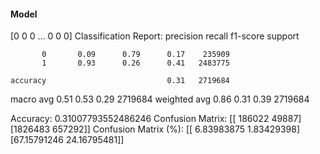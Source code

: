 #### Model
[0 0 0 ... 0 0 0]
Classification Report:
              precision    recall  f1-score   support

           0       0.09      0.79      0.17    235909
           1       0.93      0.26      0.41   2483775

    accuracy                           0.31   2719684
   macro avg       0.51      0.53      0.29   2719684
weighted avg       0.86      0.31      0.39   2719684

Accuracy: 0.31007793552486246
Confusion Matrix:
[[ 186022   49887]
 [1826483  657292]]
Confusion Matrix (%):
[[ 6.83983875  1.83429398]
 [67.15791246 24.16795481]]
